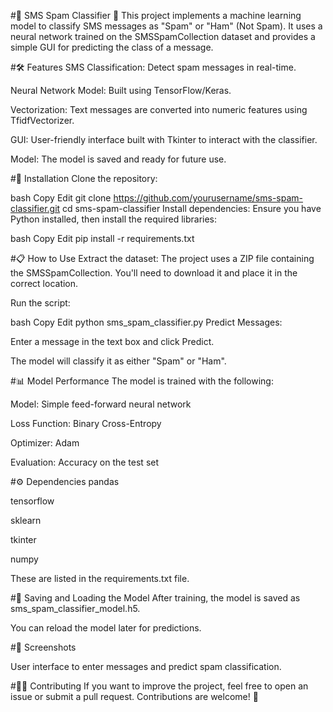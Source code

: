 #📱 SMS Spam Classifier 🤖
This project implements a machine learning model to classify SMS messages as "Spam" or "Ham" (Not Spam). It uses a neural network trained on the SMSSpamCollection dataset and provides a simple GUI for predicting the class of a message.

#🛠️ Features
SMS Classification: Detect spam messages in real-time.

Neural Network Model: Built using TensorFlow/Keras.

Vectorization: Text messages are converted into numeric features using TfidfVectorizer.

GUI: User-friendly interface built with Tkinter to interact with the classifier.

Model: The model is saved and ready for future use.

#📂 Installation
Clone the repository:

bash
Copy
Edit
git clone https://github.com/yourusername/sms-spam-classifier.git
cd sms-spam-classifier
Install dependencies: Ensure you have Python installed, then install the required libraries:

bash
Copy
Edit
pip install -r requirements.txt

#📋 How to Use
Extract the dataset: The project uses a ZIP file containing the SMSSpamCollection. You'll need to download it and place it in the correct location.

Run the script:

bash
Copy
Edit
python sms_spam_classifier.py
Predict Messages:

Enter a message in the text box and click Predict.

The model will classify it as either "Spam" or "Ham".

#📊 Model Performance
The model is trained with the following:

Model: Simple feed-forward neural network

Loss Function: Binary Cross-Entropy

Optimizer: Adam

Evaluation: Accuracy on the test set

#⚙️ Dependencies
pandas

tensorflow

sklearn

tkinter

numpy

These are listed in the requirements.txt file.

#💾 Saving and Loading the Model
After training, the model is saved as sms_spam_classifier_model.h5.

You can reload the model later for predictions.

#📸 Screenshots

User interface to enter messages and predict spam classification.

#🧑‍💻 Contributing
If you want to improve the project, feel free to open an issue or submit a pull request. Contributions are welcome! 🎉
